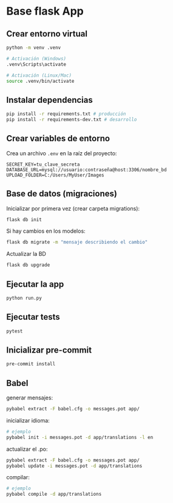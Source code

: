 # Base flask App

## Crear entorno virtual

```bash
python -m venv .venv

# Activación (Windows)
.venv\Scripts\activate

# Activación (Linux/Mac)
source .venv/bin/activate
```

## Instalar dependencias

```bash
pip install -r requirements.txt # producción
pip install -r requirements-dev.txt # desarrollo
```

## Crear variables de entorno

Crea un archivo `.env` en la raíz del proyecto:

```env
SECRET_KEY=tu_clave_secreta
DATABASE_URL=mysql://usuario:contraseña@host:3306/nombre_bd
UPLOAD_FOLDER=C:/Users/MyUser/Images
```

## Base de datos (migraciones)

Inicializar por primera vez (crear carpeta migrations):
```bash
flask db init
```

Si hay cambios en los modelos:
```bash
flask db migrate -m "mensaje describiendo el cambio"
```

Actualizar la BD
```bash
flask db upgrade
```

## Ejecutar la app
```bash
python run.py
```

## Ejecutar tests
```bash
pytest
```

## Inicializar pre-commit
```bash
pre-commit install
```

## Babel
generar mensajes:
```bash
pybabel extract -F babel.cfg -o messages.pot app/
```

inicializar idioma:
```bash
# ejemplo
pybabel init -i messages.pot -d app/translations -l en
```
actualizar el .po:
```bash
pybabel extract -F babel.cfg -o messages.pot app/
pybabel update -i messages.pot -d app/translations
```

compilar:
```bash
# ejemplo
pybabel compile -d app/translations
```